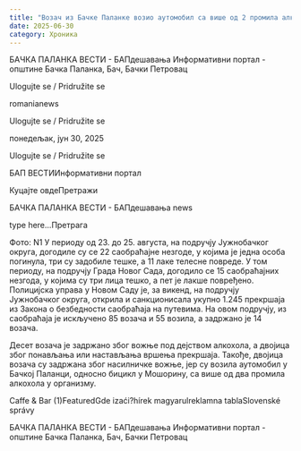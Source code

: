 ```yaml
---
title: "Возач из Бачке Паланке возио аутомобил са више од 2 промила алкохола"
date: 2025-06-30
category: Хроника
---
```


БАЧКА ПАЛАНКА ВЕСТИ - БАПдешавања Информативни портал - општине Бачка Паланка, Бач, Бачки Петровац

Ulogujte se / Pridružite se

romanianews

Ulogujte se / Pridružite se

понедељак, јун 30, 2025

Ulogujte se / Pridružite se

БАП ВЕСТИИнформативни портал

Куцајте овдеПретражи

БАЧКА ПАЛАНКА ВЕСТИ - БАПдешавања news

type here...Претрага

Фото: N1
            У периоду од 23. до 25. августа, на подручју Јужнобачког округа, догодиле су се 22 саобраћајне незгоде, у којима је једна особа погинула, три су задобиле тешке, а 11 лаке телесне повреде.
У том периоду, на подручју Града Новог Сада, догодило се 15 саобраћајних незгода, у којима су три лица тешко, а пет је лакше повређено.
Полицијска управа у Новом Саду је, за викенд, на подручју Јужнобачког округа, открила и санкционисала укупно 1.245 прекршаја из Закона о безбедности саобраћаја на путевима.
На овом подручју, из саобраћаја је искључено 85 возача и 55 возила, а задржано је 14 возача.


Десет возача је задржано због вожње под дејством алкохола, а двoјица због понављања или настављања вршења прекршаја. Такође, двојица возача су задржана због насилничке вожње, јер су возила аутомобил у Бачкој Паланци, односно бицикл у Мошорину, са више од два промила алкохола у организму.

Caffe & Bar (1)FeaturedGde izaći?hírek magyarulreklamna tablaSlovenské správy

БАЧКА ПАЛАНКА ВЕСТИ - БАПдешавања Информативни портал - општине Бачка Паланка, Бач, Бачки Петровац
